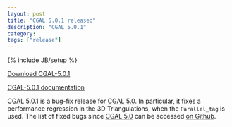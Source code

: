 ```yaml
---
layout: post
title: "CGAL 5.0.1 released"
description: "CGAL 5.0.1"
category: 
tags: ["release"]
---
```

{% include JB/setup %}

<i class="bi bi-arrow-down-circle"></i>
<a href="https://github.com/CGAL/cgal/releases/tag/releases%2FCGAL-5.0.1">Download CGAL-5.0.1</a>

<i class="bi bi-book"></i>
<a href="https://doc.cgal.org/5.0.1/Manual/index.html">CGAL-5.0.1 documentation</a>

<p>CGAL 5.0.1 is a bug-fix release for <a href="../../../../2019/11/08/cgal50">CGAL 5.0</a>.  In particular, it fixes a performance regression in the 3D Triangulations, when the <code>Parallel_tag</code> is used.
The list of fixed bugs since <a href="../../../../2019/11/08/cgal50">CGAL 5.0</a>
can be accessed <a href="https://github.com/CGAL/cgal/issues?q=label%3AMerged_in_5.0.1+is%3Aclosed">on Github</a>.</p>

